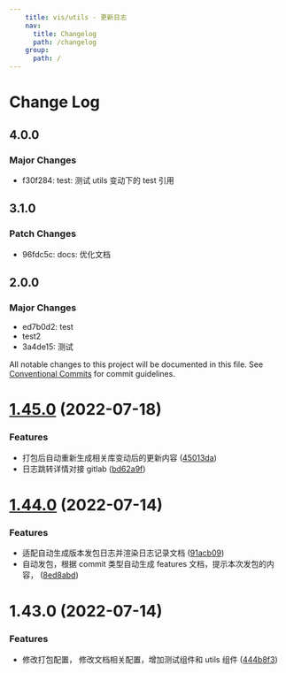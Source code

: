 ```yaml
---
    title: vis/utils - 更新日志
    nav:
      title: Changelog
      path: /changelog
    group:
      path: /
---
```

      
# Change Log

## 4.0.0

### Major Changes

- f30f284: test: 测试 utils 变动下的 test 引用

## 3.1.0

### Patch Changes

- 96fdc5c: docs: 优化文档

## 2.0.0

### Major Changes

- ed7b0d2: test
- test2
- 3a4de15: 测试

All notable changes to this project will be documented in this file. See [Conventional Commits](https://conventionalcommits.org) for commit guidelines.

# [1.45.0](http://10.28.184.132/ssa-vis/vis-components/Index/compare/@vis/utils@1.44.0...@vis/utils@1.45.0) (2022-07-18)

### Features

- 打包后自动重新生成相关库变动后的更新内容 ([45013da](http://10.28.184.132/ssa-vis/vis-components/Index/commits/45013da8d06b8804fd806c09c6f8530989663e29))
- 日志跳转详情对接 gitlab ([bd62a9f](http://10.28.184.132/ssa-vis/vis-components/Index/commits/bd62a9f6fba5b5aab7704236c06a3663ae84e16a))

# [1.44.0](https://github.com/ant-design/pro-components/compare/@vis/utils@1.43.0...@vis/utils@1.44.0) (2022-07-14)

### Features

- 适配自动生成版本发包日志并渲染日志记录文档 ([91acb09](https://github.com/ant-design/pro-components/commit/91acb09cf81c19dc3aed5eaac666c6fa8ec879e9))
- 自动发包，根据 commit 类型自动生成 features 文档，提示本次发包的内容， ([8ed8abd](https://github.com/ant-design/pro-components/commit/8ed8abd8cb589b233fb601939e31f46fd8367ed5))

# 1.43.0 (2022-07-14)

### Features

- 修改打包配置， 修改文档相关配置，增加测试组件和 utils 组件 ([444b8f3](https://github.com/ant-design/pro-components/commit/444b8f34295bd35dac4c1b86de7d4b629e4279c8))

    